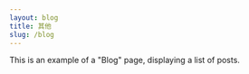 ```yaml
---
layout: blog
title: 其他
slug: /blog
---
```


This is an example of a "Blog" page, displaying a list of posts.
